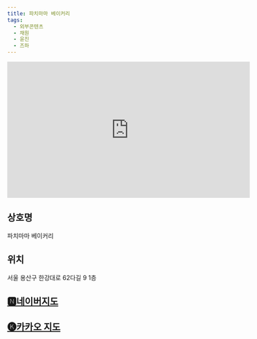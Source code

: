 ```yaml
---
title: 파치마마 베이커리
tags:
  - 외부콘텐츠
  - 채원
  - 윤진
  - 즈하
---
```

<iframe width="560" height="315" src="https://www.youtube.com/embed/Xzr5ptRQPNo?si=iHSH8aWo5qgr36uX&amp;start=616" title="YouTube video player" frameborder="0" allow="accelerometer; autoplay; clipboard-write; encrypted-media; gyroscope; picture-in-picture; web-share" referrerpolicy="strict-origin-when-cross-origin" allowfullscreen></iframe>


## 상호명
파치마마 베이커리

## 위치
서울 용산구 한강대로 62다길 9 1층


## [🅽네이버지도](https://naver.me/FCA8TBDf)

## [🅚카카오 지도](https://place.map.kakao.com/370995699)